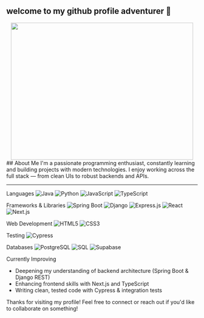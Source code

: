 ##  welcome to my github profile adventurer 👋

<div align="center">
  <img src="https://media.giphy.com/media/v1.Y2lkPWVjZjA1ZTQ3enFqNHo5bTdkemk3cTJ1c2s0cGVkazEyOTM2dGw4MTRxcXYyOWFnZiZlcD12MV9naWZzX3NlYXJjaCZjdD1n/LwTAKTOg8kMXm/giphy.gif" width="480" height="360" />
</div>
##  About Me
I'm a passionate programming enthusiast, constantly learning and building projects with modern technologies. I enjoy working across the full stack — from clean UIs to robust backends and APIs.

---

Languages
![Java](https://img.shields.io/badge/Java-ED8B00?style=for-the-badge&logo=java&logoColor=white)
![Python](https://img.shields.io/badge/Python-3776AB?style=for-the-badge&logo=python&logoColor=white)
![JavaScript](https://img.shields.io/badge/JavaScript-F7DF1E?style=for-the-badge&logo=javascript&logoColor=black)
![TypeScript](https://img.shields.io/badge/TypeScript-3178C6?style=for-the-badge&logo=typescript&logoColor=white)


Frameworks & Libraries
![Spring Boot](https://img.shields.io/badge/Spring_Boot-6DB33F?style=for-the-badge&logo=spring-boot&logoColor=white)
![Django](https://img.shields.io/badge/Django-092E20?style=for-the-badge&logo=django&logoColor=white)
![Express.js](https://img.shields.io/badge/Express.js-000000?style=for-the-badge&logo=express&logoColor=white)
![React](https://img.shields.io/badge/React-20232A?style=for-the-badge&logo=react&logoColor=61DAFB)
![Next.js](https://img.shields.io/badge/Next.js-000000?style=for-the-badge&logo=next.js&logoColor=white)

Web Development
![HTML5](https://img.shields.io/badge/HTML5-E34F26?style=for-the-badge&logo=html5&logoColor=white)
![CSS3](https://img.shields.io/badge/CSS3-1572B6?style=for-the-badge&logo=css3&logoColor=white)


Testing
![Cypress](https://img.shields.io/badge/Cypress-17202C?style=for-the-badge&logo=cypress&logoColor=white)


Databases
![PostgreSQL](https://img.shields.io/badge/PostgreSQL-336791?style=for-the-badge&logo=postgresql&logoColor=white)
![SQL](https://img.shields.io/badge/SQL-4479A1?style=for-the-badge&logo=mysql&logoColor=white)
![Supabase](https://img.shields.io/badge/Supabase-3ECF8E?style=for-the-badge&logo=supabase&logoColor=white)


Currently Improving
- Deepening my understanding of backend architecture (Spring Boot & Django REST)
- Enhancing frontend skills with Next.js and TypeScript
- Writing clean, tested code with Cypress & integration tests


Thanks for visiting my profile!
Feel free to connect or reach out if you'd like to collaborate on something!

